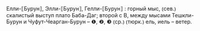 ---
---

Елли-⟦Бурун⟧, Элли-⟦Бурун⟧, Гелли-⟦Бурун⟧
: горный мыс, ⦅сев.⦆ скалистый выступ плато Баба-Даг; второй с В, между мысами Тешкли-Бурун и Чуфут-Чеарган-Бурун – ❶, ❷, ❸ ⦅ср.⦆ ⦅тюрк.⦆ ель, иель – ветер.

